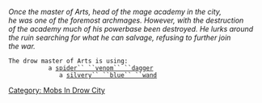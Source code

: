 *Once the master of Arts, head of the mage academy in the city,*  
*he was one of the foremost archmages. However, with the destruction*  
*of the academy much of his powerbase been destroyed. He lurks around*  
*the ruin searching for what he can salvage, refusing to further join*  
*the war.*  

`The drow master of Arts is using:`  
<wielded>`           a `[`spider`` ``venom`` ``dagger`](Spider_Venom_Dagger "wikilink")  
<held>`              a `[`silvery`` ``blue`` ``wand`](Silvery_Blue_Wand "wikilink")

[Category: Mobs In Drow City](Category:_Mobs_In_Drow_City "wikilink")
